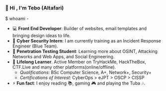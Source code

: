 ### :wave: Hi , I'm Tebo (Altafari)

$ whoami - 
*  :computer: __Front End Developer__: Builder of websites, email templates and bringing design ideas to life. 
*  :dart: __Cyber Security Intern__: I am currently training as an Incident Response Engineer (Blue Team).
*  :school_satchel: __Penetration Testing Student__: Learning more about OSINT, Attacking Networks and Web Apps, and Social Engineering. 
*  :seedling: __Lifelong Learner__. Active Member on TryHackMe, HackTheBox, CTF.Live and many other platforms(online/offline).
    * *Qualifications*: BSc Computer Science, A+, Network+, Security+
    * *Certifications of Interest*: CyberOps > eJPT > OSCP > CISSP
* ⚡ __Fun fact__: I enjoy reading  :books:, gaming  :video_game: and playing the Tuba :notes:.
